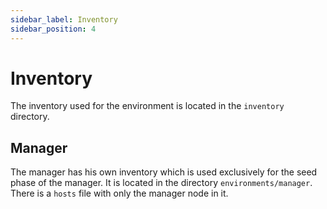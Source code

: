 ```yaml
---
sidebar_label: Inventory
sidebar_position: 4
---
```


# Inventory

The inventory used for the environment is located in the `inventory` directory.

## Manager

The manager has his own inventory which is used exclusively for the seed phase of the manager.
It is located in the directory `environments/manager`. There is a `hosts` file with only the
manager node in it.
